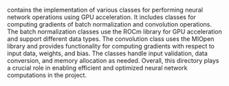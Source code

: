 contains the implementation of various classes for performing neural network operations using GPU acceleration. It includes classes for computing gradients of batch normalization and convolution operations. The batch normalization classes use the ROCm library for GPU acceleration and support different data types. The convolution class uses the MIOpen library and provides functionality for computing gradients with respect to input data, weights, and bias. The classes handle input validation, data conversion, and memory allocation as needed. Overall, this directory plays a crucial role in enabling efficient and optimized neural network computations in the project.